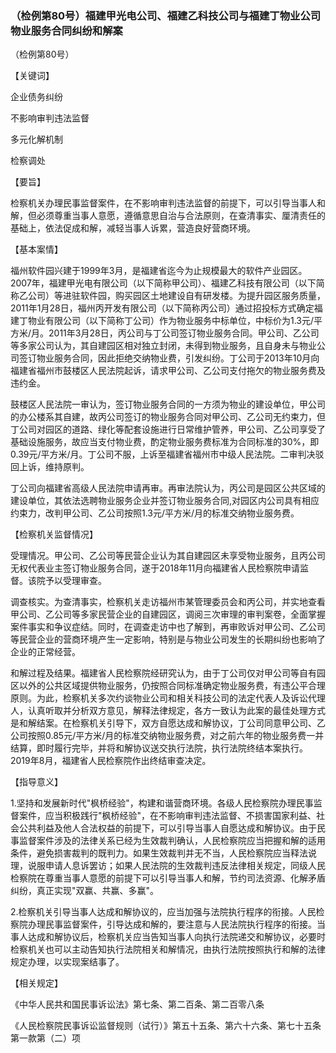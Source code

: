 ### （检例第80号）福建甲光电公司、福建乙科技公司与福建丁物业公司物业服务合同纠纷和解案
（检例第80号）

【关键词】

企业债务纠纷

不影响审判违法监督

多元化解机制

检察调处

【要旨】

检察机关办理民事监督案件，在不影响审判违法监督的前提下，可以引导当事人和解，但必须尊重当事人意愿，遵循意思自治与合法原则，在查清事实、厘清责任的基础上，依法促成和解，减轻当事人诉累，营造良好营商环境。

【基本案情】

福州软件园兴建于1999年3月，是福建省迄今为止规模最大的软件产业园区。2007年，福建甲光电有限公司（以下简称甲公司）、福建乙科技有限公司（以下简称乙公司）等进驻软件园，购买园区土地建设自有研发楼。为提升园区服务质量，2011年1月28日，福州丙开发有限公司（以下简称丙公司）通过招投标方式确定福建丁物业有限公司（以下简称丁公司）作为物业服务中标单位，中标价为1.3元/平方米/月。2011年3月28日，丙公司与丁公司签订物业服务合同。甲公司、乙公司等多家公司认为，其自建园区相对独立封闭，未得到物业服务，且自身未与物业公司签订物业服务合同，因此拒绝交纳物业费，引发纠纷。丁公司于2013年10月向福建省福州市鼓楼区人民法院起诉，请求甲公司、乙公司支付拖欠的物业服务费及违约金。

鼓楼区人民法院一审认为，签订物业服务合同的一方须为物业的建设单位，甲公司的办公楼系其自建，故丙公司签订的物业服务合同对甲公司、乙公司无约束力，但丁公司对园区的道路、绿化等配套设施进行日常维护管养，甲公司、乙公司享受了基础设施服务，故应当支付物业费，酌定物业服务费标准为合同标准的30%，即0.39元/平方米/月。丁公司不服，上诉至福建省福州市中级人民法院。二审判决驳回上诉，维持原判。

丁公司向福建省高级人民法院申请再审。再审法院认为，丙公司是园区公共区域的建设单位，其依法选聘物业服务企业并签订物业服务合同,对园区内公司具有相应约束力，改判甲公司、乙公司按照1.3元/平方米/月的标准交纳物业服务费。

【检察机关监督情况】

受理情况。甲公司、乙公司等民营企业认为其自建园区未享受物业服务，且丙公司无权代表业主签订物业服务合同，遂于2018年11月向福建省人民检察院申请监督。该院予以受理审查。

调查核实。为查清事实，检察机关走访福州市某管理委员会和丙公司，并实地查看甲公司、乙公司等多家民营企业的自建园区，调阅三次审理的审判案卷，全面掌握案件事实和争议症结。同时，在调查走访中也了解到，再审败诉对甲公司、乙公司等民营企业的营商环境产生一定影响，特别是与物业公司发生的长期纠纷也影响了企业的正常经营。

和解过程及结果。福建省人民检察院经研究认为，由于丁公司仅对甲公司等自有园区以外的公共区域提供物业服务，仍按照合同标准确定物业服务费，有违公平合理原则。为此，检察机关多次约谈物业公司和相关科技公司的法定代表人及诉讼代理人，认真听取并分析双方意见，解释法律规定，各方一致认为此案的最佳处理方式是和解结案。在检察机关引导下，双方自愿达成和解协议，丁公司同意甲公司、乙公司按照0.85元/平方米/月的标准交纳物业服务费，对之前六年的物业服务费一并结算，即时履行完毕，并将和解协议送交执行法院，执行法院终结本案执行。2019年8月，福建省人民检察院作出终结审查决定。

【指导意义】

1.坚持和发展新时代"枫桥经验"，构建和谐营商环境。各级人民检察院办理民事监督案件，应当积极践行"枫桥经验"，在不影响审判违法监督、不损害国家利益、社会公共利益及他人合法权益的前提下，可以引导当事人自愿达成和解协议。由于民事监督案件涉及的法律关系已经为生效裁判确认，人民检察院应当把握和解的适用条件，避免损害裁判的既判力。如果生效裁判并无不当，人民检察院应当释法说理，说服申请人息诉罢访；如果人民法院的生效裁判违反法律相关规定，同级人民检察院在尊重当事人意愿的前提下可以引导当事人和解，节约司法资源、化解矛盾纠纷，真正实现"双赢、共赢、多赢"。

2.检察机关引导当事人达成和解协议的，应当加强与法院执行程序的衔接。人民检察院办理民事监督案件，引导达成和解的，要注意与人民法院执行程序的衔接。当事人达成和解协议后，检察机关应当告知当事人向执行法院递交和解协议，必要时检察机关也可以主动告知执行法院相关和解情况，由执行法院按照执行和解的法律规定办理，以实现案结事了。

【相关规定】

《中华人民共和国民事诉讼法》第七条、第二百条、第二百零八条

《人民检察院民事诉讼监督规则（试行）》第五十五条、第六十六条、第七十五条第一款第（二）项
